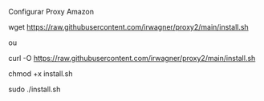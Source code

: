 Configurar Proxy Amazon 

wget https://raw.githubusercontent.com/irwagner/proxy2/main/install.sh

ou 

curl -O https://raw.githubusercontent.com/irwagner/proxy2/main/install.sh


chmod +x install.sh


sudo ./install.sh
